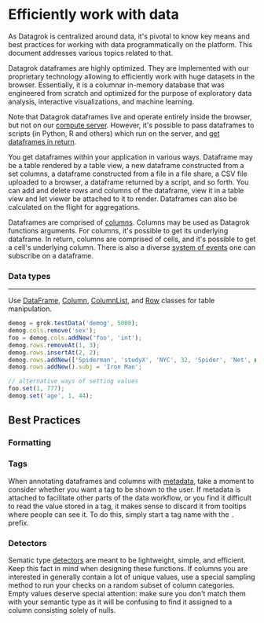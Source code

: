 <!-- TITLE: Efficiently Work with Data -->

# Efficiently work with data

As Datagrok is centralized around data, it's pivotal to know key means and best practices for
working with data programmatically on the platform. This document addresses various topics related
to that.





Datagrok dataframes are highly optimized. They are implemented with our proprietary technology allowing
to efficiently work with huge datasets in the browser. Essentially, it is a columnar in-memory database that was
engineered from scratch and optimized for the purpose of exploratory data analysis, interactive visualizations,
and machine learning.

Note that Datagrok dataframes live and operate entirely inside the browser, but not on our
[compute server](../admin/compute-vm.md).
However, it's possible to pass dataframes to scripts (in Python, R and others) which run on the server,
and [get dataframes in return](#computations). 

You get dataframes within your application in various ways. Dataframe may be a table rendered by a table view,
a new dataframe constructed from a set columns, a dataframe constructed from a file in a file share, a CSV file
uploaded to a browser, a dataframe returned by a script, and so forth. You can add and delete rows and columns of
the dataframe, view it in a table view and let viewer be attached to it to render. Dataframes can also be calculated
on the flight for aggregations.

Dataframes are comprised of [columns](). Columns may be used as Datagrok functions arguments. For columns, it's
possible to get its underlying dataframe. In return, columns are comprised of cells, and it's possible to get a cell's
underlying column. There is also a diverse [system of events](https://datagrok.ai/js-api/DataFrame) one can
subscribe on a dataframe.

### Data types


---------------------------------------------


Use [DataFrame](/js-api/DataFrame.html), [Column](/js-api/Column.html), [ColumnList](/js-api/ColumnList.html), 
and [Row](/js-api/Row.html) classes for table manipulation.

```javascript
demog = grok.testData('demog', 5000);
demog.cols.remove('sex');
foo = demog.cols.addNew('foo', 'int');
demog.rows.removeAt(1, 3);
demog.rows.insertAt(2, 2);
demog.rows.addNew(['Spiderman', 'studyX', 'NYC', 32, 'Spider', 'Net', new Date(2020), 180, 80, 666]);
demog.rows.addNew().subj = 'Iron Man';

// alternative ways of setting values
foo.set(1, 777);
demog.set('age', 1, 44);

``` 


## Best Practices

<!--
- use special data structures for high-performance tasks
- formatting in visualizations
- tags in dataframes, detectors
-->

### Formatting

### Tags

When annotating dataframes and columns with [metadata](../../discover/tags.md),
take a moment to consider whether you want a tag to be shown to the user. If
metadata is attached to facilitate other parts of the data workflow, or you find
it difficult to read the value stored in a tag, it makes sense to discard it
from tooltips where people can see it. To do this, simply start a tag name with
the `.` prefix.

### Detectors

Sematic type [detectors](define-semantic-type-detectors.md) are meant to be lightweight,
simple, and efficient. Keep this fact in mind when designing these functions. If
columns you are interested in generally contain a lot of unique values, use a
special sampling method to run your checks on a random subset of column
categories. Empty values deserve special attention: make sure you don't match
them with your semantic type as it will be confusing to find it assigned to a
column consisting solely of nulls.
